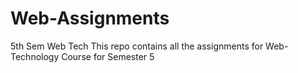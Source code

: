 # Web-Assignments
5th Sem Web Tech
This repo contains all the assignments for Web-Technology Course for Semester 5
